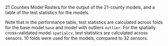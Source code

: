 21 Counties Model
Rasters for the output of the 21-county models, and a table of the test statistics for the models.  

Note that in the performance table, test statistics are calculated across folds for the base model `base` and model with outliers `outlier`. For the spatially cross-validated model `spatialcv`, test statistics are calculated across sensors. 10 folds were used for the models, compared to 32 sensors.